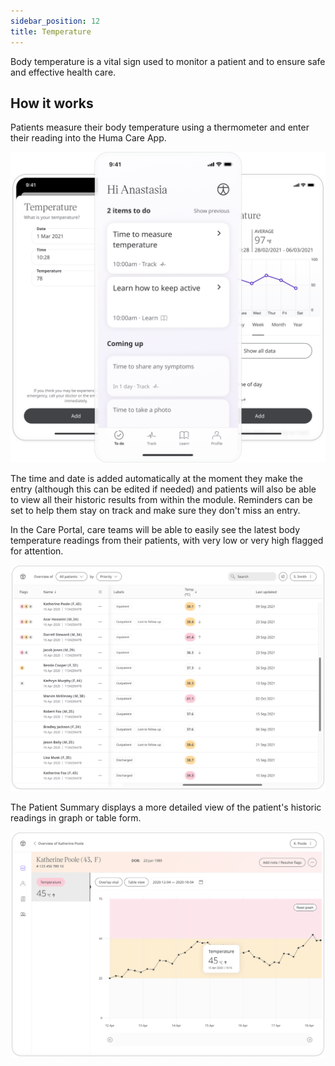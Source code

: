 ```yaml
---
sidebar_position: 12
title: Temperature 
---
```


Body temperature is a vital sign used to monitor a patient and to ensure safe and effective health care.

## How it works

Patients measure their body temperature using a thermometer and enter their reading into the Huma Care App. 

![Adding temperature in the Huma Care App](./assets/temperature.png)

The time and date is added automatically at the moment they make the entry (although this can be edited if needed) and patients will also be able to view all their historic results from within the module. Reminders can be set to help them stay on track and make sure they don't miss an entry.

In the Care Portal, care teams will be able to easily see the latest body temperature readings from their patients, with very low or very high flagged for attention.

![Viewing patient's temperature in the Huma Care App](./assets/cp-patient-list-temperature.png)

The Patient Summary displays a more detailed view of the patient's historic readings in graph or table form.

![Viewing patient's temperature in the Huma Care App](./assets/cp-module-details-temperature.png)
